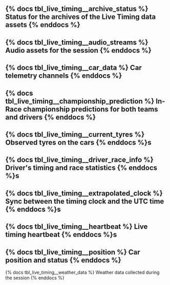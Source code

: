 {% docs tbl_live_timing__archive_status %}
Status for the archives of the Live Timing data assets
{% enddocs %}
---
{% docs tbl_live_timing__audio_streams %}
Audio assets for the session
{% enddocs %}
---
{% docs tbl_live_timing__car_data %}
Car telemetry channels
{% enddocs %}
---
{% docs tbl_live_timing__championship_prediction %}
In-Race championship predictions for both teams and drivers
{% enddocs %}
---
{% docs tbl_live_timing__current_tyres %}
Observed tyres on the cars
{% enddocs %}s
---
{% docs tbl_live_timing__driver_race_info %}
Driver's timing and race statistics
{% enddocs %}s
---
{% docs tbl_live_timing__extrapolated_clock %}
Sync between the timing clock and the UTC time
{% enddocs %}s
---
{% docs tbl_live_timing__heartbeat %}
Live timing heartbeat 
{% enddocs %}s
---
{% docs tbl_live_timing__position %}
Car position and status
{% enddocs %}
---
{% docs tbl_live_timing__weather_data %}
Weather data collected during the session
{% enddocs %}